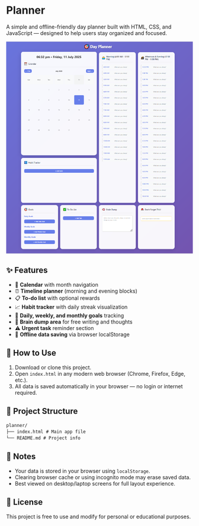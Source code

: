 # Planner

A simple and offline-friendly day planner built with HTML, CSS, and JavaScript — designed to help users stay organized and focused.

![Screenshot of Planner app](planner.PNG)

## ✨ Features

- 📆 **Calendar** with month navigation  
- ⏰ **Timeline planner** (morning and evening blocks)  
- 📋 **To-do list** with optional rewards  
- 📈 **Habit tracker** with daily streak visualization  
- 🎯 **Daily, weekly, and monthly goals** tracking  
- 🧾 **Brain dump area** for free writing and thoughts  
- ⚠️ **Urgent task** reminder section  
- 💾 **Offline data saving** via browser localStorage

## 🚀 How to Use

1. Download or clone this project.
2. Open `index.html` in any modern web browser (Chrome, Firefox, Edge, etc.).
3. All data is saved automatically in your browser — no login or internet required.

## 📁 Project Structure

```md
planner/
├── index.html # Main app file
└── README.md # Project info
```

## 📝 Notes

- Your data is stored in your browser using `localStorage`.
- Clearing browser cache or using incognito mode may erase saved data.
- Best viewed on desktop/laptop screens for full layout experience.

## 📌 License
This project is free to use and modify for personal or educational purposes.